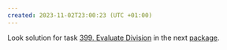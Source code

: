 ```yaml
---
created: 2023-11-02T23:00:23 (UTC +01:00)
---
```

Look solution for task [399. Evaluate Division](https://leetcode.com/problems/evaluate-division/?envType=study-plan-v2&envId=top-interview-150) in the next
[package](../../../../../LeetCode/LeetCode_75/Graphs_DFS/Medium/Evaluate_Division/Solution.java).